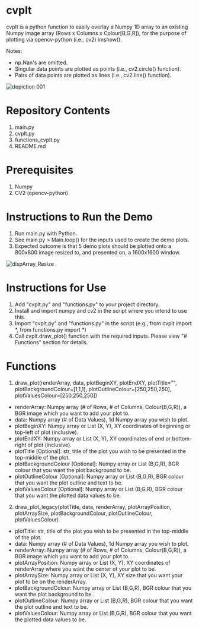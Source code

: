 # cvplt
cvplt is a python function to easily overlay a Numpy 1D array to an existing Numpy image array (Rows x Columns x Colour[B,G,R]), for the purpose of plotting via opencv-python (i.e., cv2) imshow().

Notes:
- np.Nan's are omitted.
- Singular data points are plotted as points (i.e., cv2.circle() function).
- Pairs of data points are plotted as lines (i.e., cv2.line() function).

![depiction 001](https://github.com/benfpv/cvplt/assets/55154673/b530c88e-9a92-4d31-a2aa-99e7ac4c821c)

# Repository Contents
1. main.py
2. cvplt.py
3. functions_cvplt.py
4. README.md

# Prerequisites
1. Numpy
2. CV2 (opencv-python)

# Instructions to Run the Demo
1. Run main.py with Python.
2. See main.py > Main.loop() for the inputs used to create the demo plots.
3. Expected outcome is that 5 demo plots should be plotted onto a 800x800 image resized to, and presented on, a 1600x1600 window.

![dispArray_Resize](https://github.com/benfpv/cvplt/assets/55154673/5c392636-13fb-45b8-88a1-12eb04732261)

# Instructions for Use
1. Add "cvplt.py" and "functions.py" to your project directory.
2. Install and import numpy and cv2 in the script where you intend to use this.
3. Import "cvplt.py" and "functions.py" in the script (e.g., from cvplt import *, from functions.py import *)
4. Call cvplt.draw_plot() function with the required inputs. Please view "# Functions" section for details.

# Functions
1. draw_plot(renderArray, data, plotBeginXY, plotEndXY, plotTitle="", plotBackgroundColour=[1,1,1], plotOutlineColour=[250,250,250], plotValuesColour=[250,250,250])
  - renderArray: Numpy array (# of Rows, # of Columns, Colour(B,G,R)), a BGR image which you want to add your plot to.
  - data: Numpy array (# of Data Values), 1d Numpy array you wish to plot.
  - plotBeginXY: Numpy array or List (X, Y), XY coordinates of beginning or top-left of plot (inclusive).
  - plotEndXY: Numpy array or List (X, Y), XY coordinates of end or bottom-right of plot (inclusive).
  - plotTitle [Optional]: str, title of the plot you wish to be presented in the top-middle of the plot.
  - plotBackgroundColour [Optional]: Numpy array or List (B,G,R), BGR colour that you want the plot background to be.
  - plotOutlineColour [Optional]: Numpy array or List (B,G,R), BGR colour that you want the plot outline and text to be.
  - plotValuesColour [Optional]: Numpy array or List (B,G,R), BGR colour that you want the plotted data values to be.

2. draw_plot_legacy(plotTitle, data, renderArray, plotArrayPosition, plotArraySize, plotBackgroundColour, plotOutlineColour, plotValuesColour)
  - plotTitle: str, title of the plot you wish to be presented in the top-middle of the plot.
  - data: Numpy array (# of Data Values), 1d Numpy array you wish to plot.
  - renderArray: Numpy array (# of Rows, # of Columns, Colour(B,G,R)), a BGR image which you want to add your plot to.
  - plotArrayPosition: Numpy array or List (X, Y), XY coordinates of renderArray where you want the center of your plot to be.
  - plotArraySize: Numpy array or List (X, Y), XY size that you want your plot to be on the renderArray.
  - plotBackgroundColour: Numpy array or List (B,G,R), BGR colour that you want the plot background to be.
  - plotOutlineColour: Numpy array or List (B,G,R), BGR colour that you want the plot outline and text to be.
  - plotValuesColour: Numpy array or List (B,G,R), BGR colour that you want the plotted data values to be.
